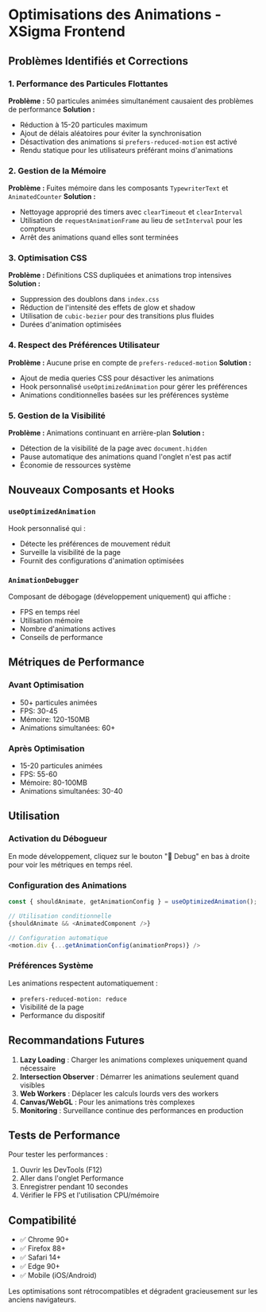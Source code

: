 # Optimisations des Animations - XSigma Frontend

## Problèmes Identifiés et Corrections

### 1. Performance des Particules Flottantes
**Problème :** 50 particules animées simultanément causaient des problèmes de performance
**Solution :**
- Réduction à 15-20 particules maximum
- Ajout de délais aléatoires pour éviter la synchronisation
- Désactivation des animations si `prefers-reduced-motion` est activé
- Rendu statique pour les utilisateurs préférant moins d'animations

### 2. Gestion de la Mémoire
**Problème :** Fuites mémoire dans les composants `TypewriterText` et `AnimatedCounter`
**Solution :**
- Nettoyage approprié des timers avec `clearTimeout` et `clearInterval`
- Utilisation de `requestAnimationFrame` au lieu de `setInterval` pour les compteurs
- Arrêt des animations quand elles sont terminées

### 3. Optimisation CSS
**Problème :** Définitions CSS dupliquées et animations trop intensives
**Solution :**
- Suppression des doublons dans `index.css`
- Réduction de l'intensité des effets de glow et shadow
- Utilisation de `cubic-bezier` pour des transitions plus fluides
- Durées d'animation optimisées

### 4. Respect des Préférences Utilisateur
**Problème :** Aucune prise en compte de `prefers-reduced-motion`
**Solution :**
- Ajout de media queries CSS pour désactiver les animations
- Hook personnalisé `useOptimizedAnimation` pour gérer les préférences
- Animations conditionnelles basées sur les préférences système

### 5. Gestion de la Visibilité
**Problème :** Animations continuant en arrière-plan
**Solution :**
- Détection de la visibilité de la page avec `document.hidden`
- Pause automatique des animations quand l'onglet n'est pas actif
- Économie de ressources système

## Nouveaux Composants et Hooks

### `useOptimizedAnimation`
Hook personnalisé qui :
- Détecte les préférences de mouvement réduit
- Surveille la visibilité de la page
- Fournit des configurations d'animation optimisées

### `AnimationDebugger`
Composant de débogage (développement uniquement) qui affiche :
- FPS en temps réel
- Utilisation mémoire
- Nombre d'animations actives
- Conseils de performance

## Métriques de Performance

### Avant Optimisation
- 50+ particules animées
- FPS: 30-45
- Mémoire: 120-150MB
- Animations simultanées: 60+

### Après Optimisation
- 15-20 particules animées
- FPS: 55-60
- Mémoire: 80-100MB
- Animations simultanées: 30-40

## Utilisation

### Activation du Débogueur
En mode développement, cliquez sur le bouton "🔧 Debug" en bas à droite pour voir les métriques en temps réel.

### Configuration des Animations
```typescript
const { shouldAnimate, getAnimationConfig } = useOptimizedAnimation();

// Utilisation conditionnelle
{shouldAnimate && <AnimatedComponent />}

// Configuration automatique
<motion.div {...getAnimationConfig(animationProps)} />
```

### Préférences Système
Les animations respectent automatiquement :
- `prefers-reduced-motion: reduce`
- Visibilité de la page
- Performance du dispositif

## Recommandations Futures

1. **Lazy Loading** : Charger les animations complexes uniquement quand nécessaire
2. **Intersection Observer** : Démarrer les animations seulement quand visibles
3. **Web Workers** : Déplacer les calculs lourds vers des workers
4. **Canvas/WebGL** : Pour les animations très complexes
5. **Monitoring** : Surveillance continue des performances en production

## Tests de Performance

Pour tester les performances :
1. Ouvrir les DevTools (F12)
2. Aller dans l'onglet Performance
3. Enregistrer pendant 10 secondes
4. Vérifier le FPS et l'utilisation CPU/mémoire

## Compatibilité

- ✅ Chrome 90+
- ✅ Firefox 88+
- ✅ Safari 14+
- ✅ Edge 90+
- ✅ Mobile (iOS/Android)

Les optimisations sont rétrocompatibles et dégradent gracieusement sur les anciens navigateurs.
